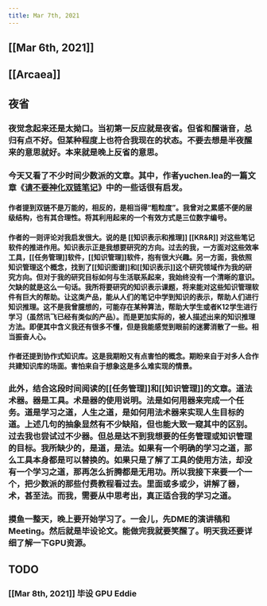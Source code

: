 ```yaml
---
title: Mar 7th, 2021
---
```


## [[Mar 6th, 2021]]
## [[Arcaea]]
## 夜省
### 夜觉念起来还是太拗口。当初第一反应就是夜省。但省和醒谐音，总归有点不好。但某种程度上也符合我现在的状态。不要去想是半夜醒来的意思就好。本来就是晚上反省的意思。
### 今天又看了不少时间少数派的文章。其中，作者yuchen.lea的一篇文章《[请不要神化双链笔记](https://sspai.com/post/65273)》中的一些话很有启发。
#### 作者提到双链不是万能的，相反的，是相当得“粗粒度”。我曾对之累感不便的层级结构，也有其合理性。将其利用起来的一个有效方式是三位数字编号。
#### 作者的一则评论对我启发很大。说的是 [[知识表示和推理]] [[KR&R]] 对这些笔记软件的推进作用。知识表示正是我想要研究的方向。过去的我，一方面对这些效率工具，[[任务管理]]软件，[[知识管理]]软件，抱有很大兴趣。另一方面，我依照知识管理这个概念，找到了[[知识图谱]]和[[知识表示]]这个研究领域作为我的研究方向。但对于我的研究目标如何与生活联系起来，我始终没有一个清晰的意识。欠缺的就是这么一句话。我所将要研究的知识表示课题，将来能对这些知识管理软件有巨大的帮助。让这类产品，能从人们的笔记中学到知识的表示，帮助人们进行知识推理。这不是我曾臆想的，可能存在某种算法，帮助大学生或者K12学生进行学习（虽然讯飞已经有类似的产品）。而是更加实际的，被人描述出来的知识推理方法。即便其中含义我还有很多不懂，但是我能感觉到眼前的迷雾消散了一些。相当振奋人心。
#### 作者还提到协作式知识库。这是我期盼又有点害怕的概念。期盼来自于对多人合作共建知识库的场面。害怕来自于想象这是多么难实现的情景。
### 此外，结合这段时间阅读的[[任务管理]]和[[知识管理]]的文章。道法术器。器是工具。术是器的使用说明。法是如何用器来完成一个任务。道是学习之道，人生之道，是如何用法术器来实现人生目标的道。上述几句的抽象显然有不少缺陷，但也能大致一窥其中的区别。过去我也尝试过不少器。但总是达不到我想要的任务管理或知识管理的目标。我所缺少的，是道，是法。如果有一个明确的学习之道，那么工具本身都是可以替换的。如果只是了解了工具的使用方法，却没有一个学习之道，那再怎么折腾都是无用功。所以我接下来要一个一个，把少数派的那些付费教程看过去。里面或多或少，讲解了器，术，甚至法。而我，需要从中思考出，真正适合我的学习之道。
### 摸鱼一整天，晚上要开始学习了。一会儿，先DME的演讲稿和Meeting。然后就是毕设论文。能做完我就要笑醒了。明天我还要详细了解一下GPU资源。
## TODO
### [[Mar 8th, 2021]] 毕设 GPU Eddie
###

